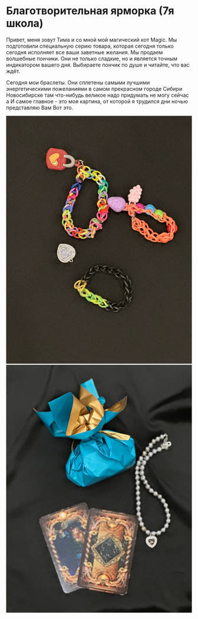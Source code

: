 # Благотворительная ярморка (7я школа)

Привет, меня зовут Тима и со мной мой магический кот Magic.
Мы подготовили специальную серию товара, которая сегодня только сегодня исполняет все ваши заветные желания.
Мы продаем волшебные пончики. Они не только сладкие, но и является точным индикатором вашего дня.
Выбираете пончик по душе и читайте, что вас ждёт. 

Сегодня мои браслеты. Они сплетены самыми лучшими энергетическими пожеланиями в самом прекрасном городе Сибири Новосибирске там что-нибудь великое надо придумать не могу сейчас а И самое главное - это моя картина, от которой я трудился дни ночью представляю Вам Вот это.


![1](1.jpeg)
![2](2.jpeg)
